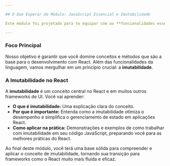 ```yaml
---

## O Que Esperar do Módulo: JavaScript Essencial e Imutabilidade

Este módulo foi projetado para te equipar com as **funcionalidades essenciais do JavaScript** que são frequentemente utilizadas em **frameworks modernos**, como o **React**.

---
```


### Foco Principal

Nosso objetivo é garantir que você domine conceitos e métodos que são a base para o desenvolvimento com React. Além das funcionalidades da linguagem, vamos mergulhar em um princípio crucial: a **imutabilidade**.

### A Imutabilidade no React

A **imutabilidade** é um conceito central no React e em muitos outros frameworks de UI. Você vai aprender:

* **O que é imutabilidade:** Uma explicação clara do conceito.
* **Por que é importante:** Entenda como a imutabilidade otimiza o desempenho e simplifica o gerenciamento de estado em aplicações React.
* **Como aplicar na prática:** Demonstrações e exemplos de como trabalhar com imutabilidade em seu código JavaScript, preparando você para as melhores práticas do React.

Ao final deste módulo, você terá uma base sólida para compreender e aplicar o conceito de imutabilidade, tornando sua transição para frameworks como o React muito mais fluida e eficaz.
